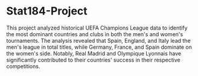# Stat184-Project

This project analyzed historical UEFA Champions League data to identify the most dominant countries and clubs in both the men's and women's tournaments. The analysis revealed that Spain, England, and Italy lead the men's league in total titles, while Germany, France, and Spain dominate on the women's side. Notably, Real Madrid and Olympique Lyonnais have significantly contributed to their countries' success in their respective competitions.
